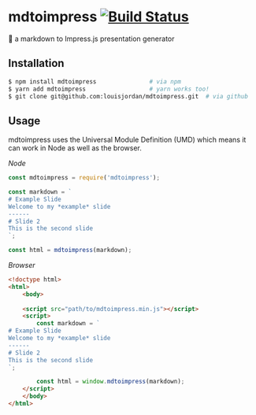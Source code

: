 # mdtoimpress [![Build Status](https://api.travis-ci.com/louisjordan/mdtoimpress.svg?token=tF3yA5qbRRzsfTPZf6ue&branch=master "Build Status")](https://travis-ci.com/louisjordan/mdtoimpress)
:pencil: a markdown to Impress.js presentation generator

## Installation

```bash
$ npm install mdtoimpress 				# via npm
$ yarn add mdtoimpress					# yarn works too!
$ git clone git@github.com:louisjordan/mdtoimpress.git 	# via github
```

## Usage
mdtoimpress uses the Universal Module Definition (UMD) which means it can work in Node as well as the browser.


*Node*

```javascript
const mdtoimpress = require('mdtoimpress');

const markdown = `
# Example Slide
Welcome to my *example* slide
------
# Slide 2
This is the second slide
`;

const html = mdtoimpress(markdown);
```


*Browser*

```html
<!doctype html>
<html>
	<body>
	
	<script src="path/to/mdtoimpress.min.js"></script>
	<script>
		const markdown = `
# Example Slide
Welcome to my *example* slide
------
# Slide 2
This is the second slide
`;

		const html = window.mdtoimpress(markdown);
	</script>
	</body>
</html>
```
